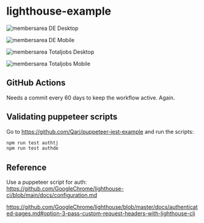 # lighthouse-example

![membersarea DE Desktop](https://github.com/Qarj/lighthouse-example/workflows/membersarea%20DE%20Desktop/badge.svg)

![membersarea DE Mobile](https://github.com/Qarj/lighthouse-example/workflows/membersarea%20DE%20Mobile/badge.svg)

![membersarea Totaljobs Desktop](https://github.com/Qarj/lighthouse-example/actions/workflows/membersareaTotaljobsDesktop.yml/badge.svg)

![membersarea Totaljobs Mobile](https://github.com/Qarj/lighthouse-example/actions/workflows/membersareaTotaljobsMobile.yml/badge.svg)

## GitHub Actions

Needs a commit every 60 days to keep the workflow active. Again.

## Validating puppeteer scripts

Go to https://github.com/Qarj/puppeteer-jest-example and run the scripts:

```sh
npm run test authtj
npm run test authde
```

## Reference

Use a puppeteer script for auth:
https://github.com/GoogleChrome/lighthouse-ci/blob/main/docs/configuration.md

https://github.com/GoogleChrome/lighthouse/blob/master/docs/authenticated-pages.md#option-3-pass-custom-request-headers-with-lighthouse-cli
